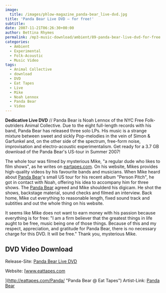 ```yaml
---
image:
  title: /images/phlow-magazine_panda-bear_live-dvd.jpg
title: 'Panda Bear Live DVD – for free!'
subtitle: 
date: 2007-11-21T06:26:30+00:00
author: Bettina Rhymes
permalink: /mp3-music-download/ambient/89-panda-bear-live-dvd-for-free
categories:
  - Ambient
  - Experimental
  - Folk-Acoustic
  - Music Video
tags:
  - Animal Collective
  - download
  - DVD
  - Eat Tapes
  - Live
  - Mike
  - Noah Lennox
  - Panda Bear
  - Video
---
```

**Dedicative Live DVD** // Panda Bear is Noah Lennox of the NYC Free Folk-outriders Animal Collective. Due to the eight full-length records with his band, Panda Bear has released three solo LPs. His music is a strange mixture between sweet and sickly Pop-melodies in the vein of Simon & Garfunkel and, on the other side of the spectrum, free-form noise, improvisation and electro-acoustic experimentalism. Get ready for a 3.7 GB download of the Panda Bear's US-tour in Summer 2007!<!--more-->

The whole tour was filmed by mysterious Mike, "a regular dude who likes to film shows", as he writes on [eartapes.com](http://eattapes.com/Panda/About.html "About Eat Tapes"). On his website, Mikes provides high-quality videos by his favourite bands and musicians. When Mike heard about [Panda Bear](http://www.myspace.com/rippityrippity "Panda Bear @ Myspace")'s small US tour for his recent album "Person Pitch", he got in contact with Noah, offering his idea to accompany him for three shows. The [Panda Bear](http://www.myspace.com/rippityrippity "Panda Bear @ Myspace") agreed and Mike shoulderd his digicam. He shot the shows, backstage material, sound checks and filmed an interview. Back home, Mike cut everything to reasonable length, fixed sound track and subtitles and out the whole thing on his website.

It seems like Mike does not want to earn money with his passion because everything is for free: "I am a firm believer that the greatest things in life aught to be free, music being one of those things. Because of this and my respect, appreciation, and gratitude for Panda Bear, there is no necessary charge for this DVD. It will be free." Thank you, mysterious Mike.

## DVD Video Download

Release-Site: [Panda Bear Live DVD](http://eattapes.com/Panda/Order.html "Panda Bear Live DVD")
  
Website: [www.eattapes.com
  
](http://eattapes.com/Panda/ "Panda Bear @ Eat Tapes") Artist-Link: [Panda Bear](http://www.myspace.com/rippityrippity "Panda Bear @ Myspace")
